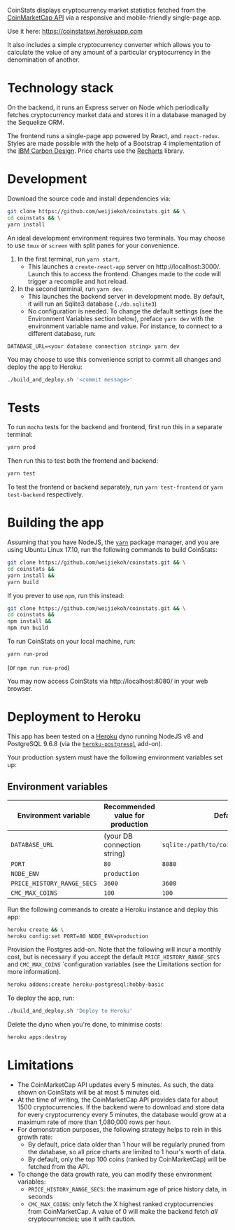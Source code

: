 CoinStats displays cryptocurrency market statistics fetched from the
[CoinMarketCap API](https://coinmarketcap.com/api/) via a responsive and
mobile-friendly single-page app.

Use it here: https://coinstatswj.herokuapp.com

It also includes a simple cryptocurrency converter which allows you to calculate
the value of any amount of a particular cryptocurrency in the denomination of
another. 

# Technology stack

On the backend, it runs an Express server on Node which periodically fetches
cryptocurrency market data and stores it in a database managed by the Sequelize
ORM. 

The frontend runs a single-page app powered by React, and `react-redux`. Styles
are made possible with the help of a Bootstrap 4 implementation of the [IBM
Carbon Design](http://carbondesignsystem.com/). Price charts use the
[Recharts](http://recharts.org/) library.

# Development

Download the source code and install dependencies via:

```bash
git clone https://github.com/weijiekoh/coinstats.git && \
cd coinstats && \
yarn install
```

An ideal development environment requires two terminals. You may choose to use
`tmux` or `screen` with split panes for your convenience.

1. In the first terminal, run `yarn start`.
    - This launches a `create-react-app` server on http://localhost:3000/.
      Launch this to access the frontend. Changes made to the code will trigger
      a recompile and hot reload.
2. In the second terminal, run `yarn dev`.
    - This launches the backend server in development mode. By default, it
      will run an Sqlite3 database (`./db.sqlite3`)
    - No configuration is needed. To change the default settings (see the
      Environment Variables section below), preface `yarn dev` with the
      environment variable name and value. For instance, to connect to a
      different database, run:

```
DATABASE_URL=<your database connection string> yarn dev
```

You may choose to use this convenience script to commit all changes and deploy
the app to Heroku:

```bash
./build_and_deploy.sh '<commit message>'
```

# Tests

To run `mocha` tests for the backend and frontend, first run this in a separate terminal:

```bash
yarn prod
```

Then run this to test both the frontend and backend:

```bash
yarn test
```

To test the frontend or backend separately, run `yarn test-frontend` or `yarn
test-backend` respectively.

# Building the app

Assuming that you have NodeJS, the [`yarn`](https://yarnpkg.com) package
manager, and you are using Ubuntu Linux 17.10, run the following commands to
build CoinStats:

```bash
git clone https://github.com/weijiekoh/coinstats.git && \
cd coinstats &&
yarn install &&
yarn build
```

If you prever to use `npm`, run this instead:

```bash
git clone https://github.com/weijiekoh/coinstats.git && \
cd coinstats &&
npm install &&
npm run build
```

To run CoinStats on your local machine, run:

```bash
yarn run-prod
```

(or `npm run run-prod`)

You may now access CoinStats via http://localhost:8080/ in your web browser.

# Deployment to Heroku

This app has been tested on a [Heroku](https://www.heroku.com) dyno running
NodeJS v8 and PostgreSQL 9.6.8 (via the
[`heroku-postgresql`](https://elements.heroku.com/addons/heroku-postgresql)
add-on).

Your production system must have the following environment
variables set up:

## Environment variables
| Environment variable | Recommended value for production | Default |
|---|---|---|
| `DATABASE_URL` | (your DB connection string) | `sqlite:/path/to/coinstats/db.sqlite3` |
| `PORT` | `80` | `8080` |
| `NODE_ENV` | `production` | |
| `PRICE_HISTORY_RANGE_SECS` | `3600` | `3600` |
| `CMC_MAX_COINS` | `100` | `100` |


Run the following commands to create a Heroku instance and deploy this app:

```bash
heroku create && \
heroku config:set PORT=80 NODE_ENV=production
```

Provision the Postgres add-on. Note that the following will incur a monthly
cost, but is necessary if you accept the default `PRICE_HISTORY_RANGE_SECS` and
`CMC_MAX_COINS` `configuration variables (see the Limitations section for more
information).

```bash
heroku addons:create heroku-postgresql:hobby-basic
```

To deploy the app, run:

```bash
./build_and_deploy.sh 'Deploy to Heroku'
```

Delete the dyno when you're done, to minimise costs:

```bash
heroku apps:destroy
```

# Limitations

- The CoinMarketCap API updates every 5 minutes. As such, the data shown on
  CoinStats will be at most 5 minutes old.
- At the time of writing, the CoinMarketCap API provides data for about 1500
  cryptocurrencies. If the backend were to download and store data for every
  cryptocurrency every 5 minutes, the database would grow at a maximum rate of
  more than 1,080,000 rows per hour.
- For demonstration purposes, the following strategy helps to rein in this
  growth rate:
    - By default, price data older than 1 hour will be regularly pruned from the
      database, so all price charts are limited to 1 hour's worth of data.
    - By default, only the top 100 coins (ranked by CoinMarketCap) will be fetched
      from the API.
- To change the data growth rate, you can modify these environment variables:
    - `PRICE_HISTORY_RANGE_SECS`: the maximum age of price history data, in seconds
    - `CMC_MAX_COINS`: only fetch the X highest ranked cryptocurrencies from
      CoinMarketCap. A value of 0 will make the backend fetch *all*
      cryptocurrencies; use it with caution.
